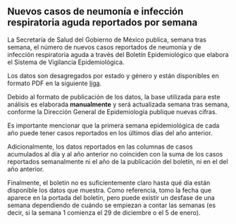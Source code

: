 ## Nuevos casos de neumonía e infección respiratoria aguda reportados por semana

La Secretaría de Salud del Gobierno de México publica, semana tras semana, el número de nuevos casos reportados de neumonía y de infección respiratoria aguda a través del Boletín Epidemiológico que elabora el Sistema de Vigilancia Epidemiológica.

Los datos son desagregados por estado y género y están disponibles en formato PDF en la siguiente [liga](https://www.gob.mx/salud/acciones-y-programas/direccion-general-de-epidemiologia-boletin-epidemiologico).

Debido al formato de publicación de los datos, la base utilizada para este análisis es elaborada **manualmente** y será actualizada semana tras semana, conforme la Dirección General de Epidemiología publique nuevas cifras.

Es importante mencionar que la primera semana epidemiológica de cada año puede tener casos reportados en los últimos días del año anterior. 

Adicionalmente, los datos reportados en las columnas de casos acumulados al día y al año anterior no coinciden con la suma de los casos reportados semanalmente ni el año de la publicación del boletín, ni en el del año anterior.

Finalmente, el boletín no es suficientemente claro hasta qué día están disponible los datos que muestra. Como referencia, tomo la fecha que aparece en la portada del boletín, pero puede existir un desfase de una semana dependiendo de cuándo se empiezan a contar las semanas (es decir, si la semana 1 comienza el 29 de diciembre o el 5 de enero).
